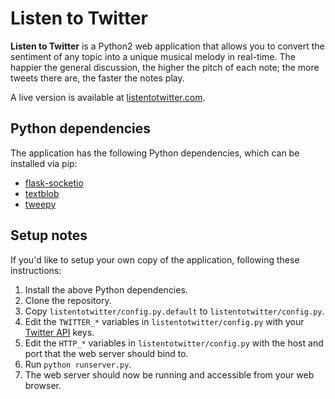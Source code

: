 Listen to Twitter
===============

**Listen to Twitter** is a Python2 web application that allows you to convert the sentiment of any topic into a unique musical melody in real-time. The happier the general discussion, the higher the pitch of each note; the more tweets there are, the faster the notes play.

A live version is available at [listentotwitter.com](http://listentotwitter.com).

Python dependencies
-

The application has the following Python dependencies, which can be installed via pip:

* [flask-socketio](https://pypi.python.org/pypi/Flask-SocketIO)
* [textblob](https://pypi.python.org/pypi/textblob)
* [tweepy](https://pypi.python.org/pypi/tweepy)

Setup notes
-

If you'd like to setup your own copy of the application, following these instructions:

1. Install the above Python dependencies.
2. Clone the repository.
3. Copy `listentotwitter/config.py.default` to `listentotwitter/config.py`.
4. Edit the `TWITTER_*` variables in `listentotwitter/config.py` with your [Twitter API](https://apps.twitter.com/) keys.
5. Edit the `HTTP_*` variables in `listentotwitter/config.py` with the host and port that the web server should bind to.
6. Run `python runserver.py`.
7. The web server should now be running and accessible from your web browser.
